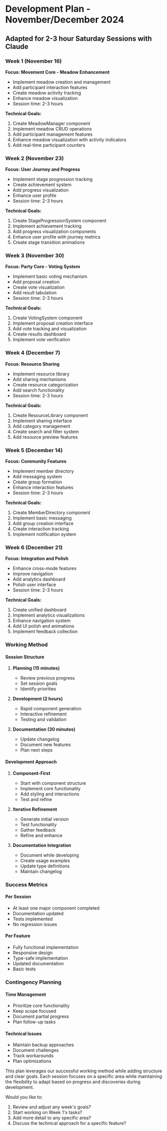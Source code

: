 # Development Plan - November/December 2024
## Adapted for 2-3 hour Saturday Sessions with Claude

### Week 1 (November 16)
**Focus: Movement Core - Meadow Enhancement**
- Implement meadow creation and management
- Add participant interaction features
- Create meadow activity tracking
- Enhance meadow visualization
- Session time: 2-3 hours

**Technical Goals:**
1. Create MeadowManager component
2. Implement meadow CRUD operations
3. Add participant management features
4. Enhance meadow visualization with activity indicators
5. Add real-time participant counters

### Week 2 (November 23)
**Focus: User Journey and Progress**
- Implement stage progression tracking
- Create achievement system
- Add progress visualization
- Enhance user profile
- Session time: 2-3 hours

**Technical Goals:**
1. Create StageProgressionSystem component
2. Implement achievement tracking
3. Add progress visualization components
4. Enhance user profile with journey metrics
5. Create stage transition animations

### Week 3 (November 30)
**Focus: Party Core - Voting System**
- Implement basic voting mechanism
- Add proposal creation
- Create vote visualization
- Add result tabulation
- Session time: 2-3 hours

**Technical Goals:**
1. Create VotingSystem component
2. Implement proposal creation interface
3. Add vote tracking and visualization
4. Create results dashboard
5. Implement vote verification

### Week 4 (December 7)
**Focus: Resource Sharing**
- Implement resource library
- Add sharing mechanisms
- Create resource categorization
- Add search functionality
- Session time: 2-3 hours

**Technical Goals:**
1. Create ResourceLibrary component
2. Implement sharing interface
3. Add category management
4. Create search and filter system
5. Add resource preview features

### Week 5 (December 14)
**Focus: Community Features**
- Implement member directory
- Add messaging system
- Create group formation
- Enhance interaction features
- Session time: 2-3 hours

**Technical Goals:**
1. Create MemberDirectory component
2. Implement basic messaging
3. Add group creation interface
4. Create interaction tracking
5. Implement notification system

### Week 6 (December 21)
**Focus: Integration and Polish**
- Enhance cross-mode features
- Improve navigation
- Add analytics dashboard
- Polish user interface
- Session time: 2-3 hours

**Technical Goals:**
1. Create unified dashboard
2. Implement analytics visualizations
3. Enhance navigation system
4. Add UI polish and animations
5. Implement feedback collection

### Working Method

#### Session Structure
1. **Planning (15 minutes)**
   - Review previous progress
   - Set session goals
   - Identify priorities

2. **Development (2 hours)**
   - Rapid component generation
   - Interactive refinement
   - Testing and validation

3. **Documentation (30 minutes)**
   - Update changelog
   - Document new features
   - Plan next steps

#### Development Approach
1. **Component-First**
   - Start with component structure
   - Implement core functionality
   - Add styling and interactions
   - Test and refine

2. **Iterative Refinement**
   - Generate initial version
   - Test functionality
   - Gather feedback
   - Refine and enhance

3. **Documentation Integration**
   - Document while developing
   - Create usage examples
   - Update type definitions
   - Maintain changelog

### Success Metrics

#### Per Session
- At least one major component completed
- Documentation updated
- Tests implemented
- No regression issues

#### Per Feature
- Fully functional implementation
- Responsive design
- Type-safe implementation
- Updated documentation
- Basic tests

### Contingency Planning

#### Time Management
- Prioritize core functionality
- Keep scope focused
- Document partial progress
- Plan follow-up tasks

#### Technical Issues
- Maintain backup approaches
- Document challenges
- Track workarounds
- Plan optimizations

This plan leverages our successful working method while adding structure and clear goals. Each session focuses on a specific area while maintaining the flexibility to adapt based on progress and discoveries during development.

Would you like to:
1. Review and adjust any week's goals?
2. Start working on Week 1's tasks?
3. Add more detail to any specific area?
4. Discuss the technical approach for a specific feature?